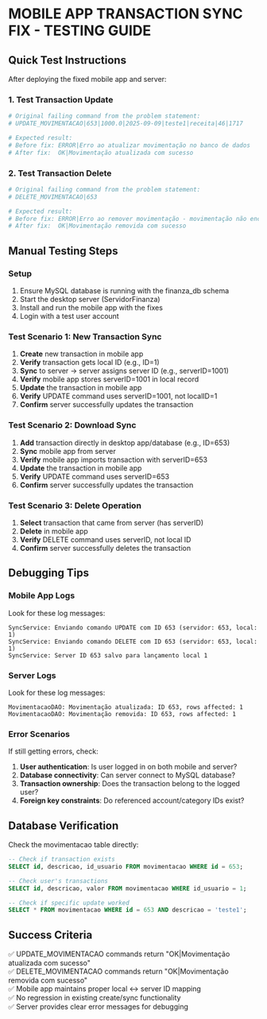 # MOBILE APP TRANSACTION SYNC FIX - TESTING GUIDE

## Quick Test Instructions

After deploying the fixed mobile app and server:

### 1. Test Transaction Update
```bash
# Original failing command from the problem statement:
# UPDATE_MOVIMENTACAO|653|1000.0|2025-09-09|teste1|receita|46|1717

# Expected result:
# Before fix: ERROR|Erro ao atualizar movimentação no banco de dados
# After fix:  OK|Movimentação atualizada com sucesso
```

### 2. Test Transaction Delete
```bash
# Original failing command from the problem statement:
# DELETE_MOVIMENTACAO|653

# Expected result:
# Before fix: ERROR|Erro ao remover movimentação - movimentação não encontrada ou não pertence ao usuário
# After fix:  OK|Movimentação removida com sucesso
```

## Manual Testing Steps

### Setup
1. Ensure MySQL database is running with the finanza_db schema
2. Start the desktop server (ServidorFinanza)
3. Install and run the mobile app with the fixes
4. Login with a test user account

### Test Scenario 1: New Transaction Sync
1. **Create** new transaction in mobile app
2. **Verify** transaction gets local ID (e.g., ID=1)
3. **Sync** to server → server assigns server ID (e.g., serverID=1001)
4. **Verify** mobile app stores serverID=1001 in local record
5. **Update** the transaction in mobile app
6. **Verify** UPDATE command uses serverID=1001, not localID=1
7. **Confirm** server successfully updates the transaction

### Test Scenario 2: Download Sync
1. **Add** transaction directly in desktop app/database (e.g., ID=653)
2. **Sync** mobile app from server
3. **Verify** mobile app imports transaction with serverID=653
4. **Update** the transaction in mobile app
5. **Verify** UPDATE command uses serverID=653
6. **Confirm** server successfully updates the transaction

### Test Scenario 3: Delete Operation
1. **Select** transaction that came from server (has serverID)
2. **Delete** in mobile app
3. **Verify** DELETE command uses serverID, not local ID
4. **Confirm** server successfully deletes the transaction

## Debugging Tips

### Mobile App Logs
Look for these log messages:
```
SyncService: Enviando comando UPDATE com ID 653 (servidor: 653, local: 1)
SyncService: Enviando comando DELETE com ID 653 (servidor: 653, local: 1)
SyncService: Server ID 653 salvo para lançamento local 1
```

### Server Logs  
Look for these log messages:
```
MovimentacaoDAO: Movimentação atualizada: ID 653, rows affected: 1
MovimentacaoDAO: Movimentação removida: ID 653, rows affected: 1
```

### Error Scenarios
If still getting errors, check:
1. **User authentication**: Is user logged in on both mobile and server?
2. **Database connectivity**: Can server connect to MySQL database?
3. **Transaction ownership**: Does the transaction belong to the logged user?
4. **Foreign key constraints**: Do referenced account/category IDs exist?

## Database Verification

Check the movimentacao table directly:
```sql
-- Check if transaction exists
SELECT id, descricao, id_usuario FROM movimentacao WHERE id = 653;

-- Check user's transactions
SELECT id, descricao, valor FROM movimentacao WHERE id_usuario = 1;

-- Check if specific update worked
SELECT * FROM movimentacao WHERE id = 653 AND descricao = 'teste1';
```

## Success Criteria
✅ UPDATE_MOVIMENTACAO commands return "OK|Movimentação atualizada com sucesso"  
✅ DELETE_MOVIMENTACAO commands return "OK|Movimentação removida com sucesso"  
✅ Mobile app maintains proper local ↔ server ID mapping  
✅ No regression in existing create/sync functionality  
✅ Server provides clear error messages for debugging  